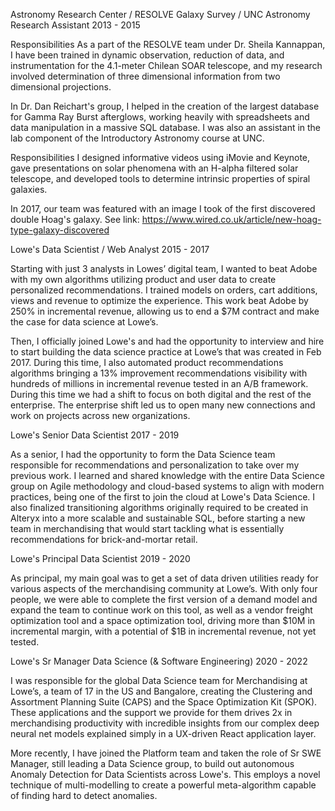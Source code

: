 Astronomy Research Center / RESOLVE Galaxy Survey / UNC Astronomy
Research Assistant
2013 - 2015

Responsibilities As a part of the RESOLVE team under Dr. Sheila Kannappan, I have been trained in dynamic observation, reduction of data, and instrumentation for the 4.1-meter Chilean SOAR telescope, and my research involved determination of three dimensional information from two dimensional projections.

In Dr. Dan Reichart's group, I helped in the creation of the largest database for Gamma Ray Burst afterglows, working heavily with spreadsheets and data manipulation in a massive SQL database. I was also an assistant in the lab component of the Introductory Astronomy course at UNC.

Responsibilities I designed informative videos using iMovie and Keynote, gave presentations on solar phenomena with an H-alpha filtered solar telescope, and developed tools to determine intrinsic properties of spiral galaxies.

In 2017, our team was featured with an image I took of the first discovered double Hoag's galaxy. See link: https://www.wired.co.uk/article/new-hoag-type-galaxy-discovered


Lowe's
Data Scientist / Web Analyst
2015 - 2017

Starting with just 3 analysts in Lowes’ digital team, I wanted to beat Adobe with my own algorithms utilizing product and user data to create personalized recommendations. I trained models on orders, cart additions, views and revenue to optimize the experience. This work beat Adobe by 250% in incremental revenue, allowing us to end a $7M contract and make the case for data science at Lowe’s.

Then, I officially joined Lowe's and had the opportunity to interview and hire to start building the data science practice at Lowe’s that was created in Feb 2017. During this time, I also automated product recommendations algorithms bringing a 13% improvement recommendations visibility with hundreds of millions in incremental revenue tested in an A/B framework. During this time we had a shift to focus on both digital and the rest of the enterprise. The enterprise shift led us to open many new connections and work on projects across new organizations.

Lowe's
Senior Data Scientist
2017 - 2019

As a senior, I had the opportunity to form the Data Science team responsible for recommendations and personalization to take over my
previous work. I learned and shared knowledge with the entire Data Science group on Agile methodology and cloud-based systems to align with modern practices, being one of the first to join the cloud at Lowe's Data Science. I also finalized transitioning algorithms originally required to be created in Alteryx into a more scalable and sustainable SQL, before starting a new team in merchandising that would start tackling what is essentially recommendations for brick-and-mortar retail.

Lowe's
Principal Data Scientist
2019 - 2020

As principal, my main goal was to get a set of data driven utilities ready for various aspects of the merchandising community at Lowe’s.
With only four people, we were able to complete the first version of a demand model and expand the team to continue work on this tool, as well as a vendor freight optimization tool and a space optimization tool, driving more than $10M in incremental margin, with a potential of $1B in incremental revenue, not yet tested.

Lowe's
Sr Manager Data Science (& Software Engineering)
2020 - 2022

I was responsible for the global Data Science team for Merchandising at Lowe’s, a team of 17 in the US and Bangalore, creating the Clustering and Assortment Planning Suite (CAPS) and the Space Optimization Kit (SPOK). These applications and the support we provide for them drives 2x in merchandising productivity with incredible insights from our complex deep neural net models explained simply in a UX-driven React application layer.

More recently, I have joined the Platform team and taken the role of Sr SWE Manager, still leading a Data Science group, to build out autonomous Anomaly Detection for Data Scientists across Lowe's. This employs a novel technique of multi-modelling to create a powerful meta-algorithm capable of finding hard to detect anomalies.
